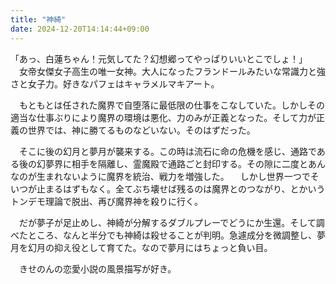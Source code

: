 ```yaml
---
title: "神綺"
date: 2024-12-20T14:14:44+09:00
---
```

「あっ、白蓮ちゃん！元気してた？幻想郷ってやっぱりいいとこでしょ！」
　女帝女傑女子高生の唯一女神。大人になったフランドールみたいな常識力と強さと女子力。好きなパフェはキャラメルマキアート。

　もともとは任された魔界で自堕落に最低限の仕事をこなしていた。しかしその適当な仕事ぶりにより魔界の環境は悪化、力のみが正義となった。そして力が正義の世界では、神に勝てるものなどいない。そのはずだった。

　そこに後の幻月と夢月が襲来する。この時は流石に命の危機を感じ、通路である後の幻夢界に相手を隔離し、霊魔殿で通路ごと封印する。その隙に二度とあんなのが生まれないように魔界を統治、戦力を増強した。
　しかし世界一つでそいつが止まるはずもなく。全てぶち壊せば残るのは魔界とのつながり、とかいうトンデモ理論で脱出、再び魔界神を殺りに行く。

　だが夢子が足止めし、神綺が分解するダブルプレーでどうにか生還。そして調べたところ、なんと半分でも神綺は殺せることが判明。急遽成分を微調整し、夢月を幻月の抑え役として育てた。なので夢月にはちょっと負い目。

　きせのんの恋愛小説の風景描写が好き。
　
